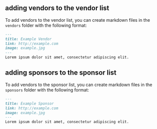 ## adding vendors to the vendor list
To add vendors to the vendor list, you can create markdown files in the `vendors` folder with the following format:

```markdown
---
title: Example Vendor
link: http://example.com
image: example.jpg
---
Lorem ipsum dolor sit amet, consectetur adipiscing elit.
```

## adding sponsors to the sponsor list
To add vendors to the sponsor list, you can create markdown files in the `sponsors` folder with the following format:

```markdown
---
title: Example Sponsor
link: http://example.com
image: example.jpg
---
Lorem ipsum dolor sit amet, consectetur adipiscing elit.
```
